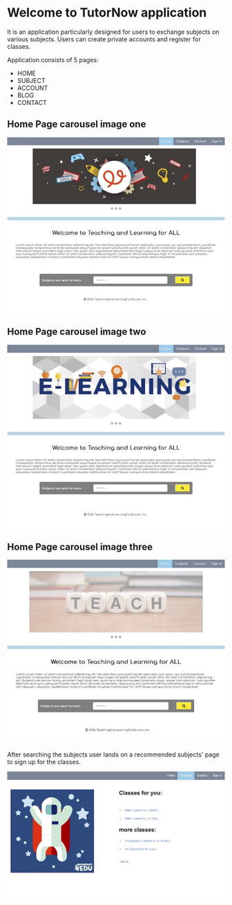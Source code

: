 # Welcome to TutorNow application

It is an application particularly designed for users to exchange subjects on various subjects. Users can create private accounts and register for classes. 

Application consists of 5 pages: 
+ HOME 
+ SUBJECT
+ ACCOUNT
+ BLOG
+ CONTACT 

## Home Page carousel image one
![The home page features a navbar, image carousel slideshow and a search bar to filter subjects users are interested in](tutor/images/TutorNow1.jpg)


## Home Page carousel image two
![The home page features a navbar, image carousel slideshow and a search bar to filter subjects users are interested in](tutor/images/TutorNow2.jpg)

## Home Page carousel image three
![The home page features a navbar, image carousel slideshow and a search bar to filter subjects users are interested in](tutor/images/TutorNow3.jpg)

After searching the subjects user lands on a recommended subjects' page to sign up for the classes. 

![The home page features a navbar, image carousel slideshow and a search bar to filter subjects users are interested in](tutor/images/Subjects%20Page.jpg)